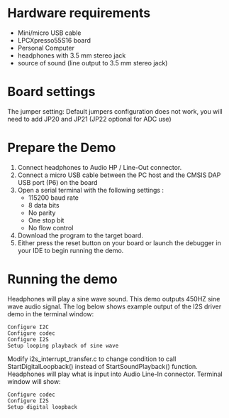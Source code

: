 Hardware requirements
=====================
- Mini/micro USB cable
- LPCXpresso55S16 board
- Personal Computer
- headphones with 3.5 mm stereo jack
- source of sound (line output to 3.5 mm stereo jack)

Board settings
============
The jumper setting:
    Default jumpers configuration does not work,  you will need to add JP20 and JP21 (JP22 optional for ADC use)

Prepare the Demo
===============
1.  Connect headphones to Audio HP / Line-Out connector.
2.  Connect a micro USB cable between the PC host and the CMSIS DAP USB port (P6) on the board
3.  Open a serial terminal with the following settings :
    - 115200 baud rate
    - 8 data bits
    - No parity
    - One stop bit
    - No flow control
4.  Download the program to the target board.
5.  Either press the reset button on your board or launch the debugger in your IDE to begin running the demo.

Running the demo
================
Headphones will play a sine wave sound.
This demo outputs 450HZ sine wave audio signal.
The log below shows example output of the I2S driver demo in the terminal window:
~~~~~~~~~~~~~~~~~~~~~~~~~~~~~~~~~~~
Configure I2C
Configure codec
Configure I2S
Setup looping playback of sine wave
~~~~~~~~~~~~~~~~~~~~~~~~~~~~~~~~~~~

Modify i2s_interrupt_transfer.c to change condition to call StartDigitalLoopback() instead of StartSoundPlayback() function.
Headphones will play what is input into Audio Line-In connector.
Terminal window will show:
~~~~~~~~~~~~~~~~~~~~~~~~~~~~~~~~~~~
Configure codec
Configure I2S
Setup digital loopback
~~~~~~~~~~~~~~~~~~~~~~~~~~~~~~~~~~~
